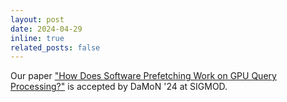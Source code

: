 ```yaml
---
layout: post
date: 2024-04-29
inline: true
related_posts: false
---
```


Our paper ["How Does Software Prefetching Work on GPU Query Processing?"](https://doi.org/10.1145/3662010.3663445) is accepted by DaMoN '24 at SIGMOD.